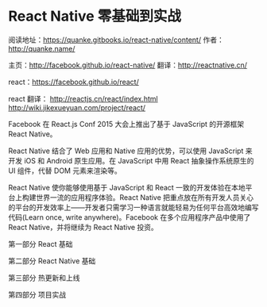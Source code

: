 # React Native 零基础到实战

阅读地址：https://quanke.gitbooks.io/react-native/content/
作者：http://quanke.name/


主页：http://facebook.github.io/react-native/
翻译：http://reactnative.cn/


react：https://facebook.github.io/react/

react 翻译： 
http://reactjs.cn/react/index.html  
http://wiki.jikexueyuan.com/project/react/


Facebook 在 React.js Conf 2015 大会上推出了基于 JavaScript 的开源框架 React Native。

React Native 结合了 Web 应用和 Native 应用的优势，可以使用 JavaScript 来开发 iOS 和 Android 原生应用。在 JavaScript 中用 React 抽象操作系统原生的 UI 组件，代替 DOM 元素来渲染等。

React Native 使你能够使用基于 JavaScript 和 React 一致的开发体验在本地平台上构建世界一流的应用程序体验。React Native 把重点放在所有开发人员关心的平台的开发效率上——开发者只需学习一种语言就能轻易为任何平台高效地编写代码(Learn once, write anywhere)。Facebook 在多个应用程序产品中使用了 React Native，并将继续为 React Native 投资。



第一部分 React 基础

第二部分 React Native 基础

第三部分 热更新和上线

第四部分 项目实战


